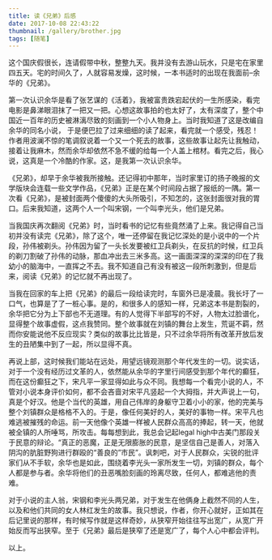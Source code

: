 ```yaml
---
title: 读《兄弟》后感
date: 2017-10-08 22:43:22
thumbnail: /gallery/brother.jpg
tags: [随笔]
---
```


这个国庆假很长，连请假带中秋，整整九天。我并没有去游山玩水，只是宅在家里四五天。宅的时间久了，人就容易发燥，这时候，一本书适时的出现在我面前–余华的《兄弟》。

第一次认识余华是看了张艺谋的《活着》，我被富贵跌宕起伏的一生所感染，看完电影是鼻涕眼泪抹了一把又一把。心想这故事拍的也太好了，太有深度了，整个中国近一百年的历史被淋漓尽致的刻画到一个小人物身上。当时我知道了这是改编自余华的同名小说<!-- more -->， 于是便巴拉了过来细细的读了起来，看完就一个感受，残忍！作者用波澜不惊的笔调叙说着一个又一个死去的故事，这些故事让起先让我触动，接着让我麻木，然而余华却依然不急不缓的给每一个人盖上棺材。看完之后，我心说，这真是一个冷酷的作家。这，是我第一次认识余华。

《兄弟》，却早于余华被我所接触。还记得初中那年，当时家里订的扬子晚报的文学版块会连载一些文学作品，《兄弟》正是在某个时间段占据了报纸的一隅。第一次看《兄弟》，是被封面两个傻傻的大头所吸引，不知怎的，这张封面很对我的胃口。后来我知道，这两个人一个叫宋钢，一个叫李光头，他们是兄弟。

当我国庆再次翻阅《兄弟》时，当时看书的记忆有些竟然涌了上来。我记得自己当初并没有读完《兄弟》，除了这个，唯一还停留在我记忆深处的是小说中的一个片段，孙伟被剃头。孙伟因为留了一头长发要被红卫兵剃头，在反抗的时候，红卫兵的剃刀割破了孙伟的动脉，那血冲出去三米多高。这一画面深深的深深的印在了我幼小的脑海中，一直挥之不去。我不知道自己有没有被这一段所刺激到，但是后来，阅读《兄弟》的记忆就不再出现了。

当我在回家的车上把《兄弟》的最后一段给读完时，车窗外已是凌晨。我长圩了一口气，也算是了了一桩心事。是的，和很多人的感知一样，兄弟这本书是割裂的，余华把它分为上下部也不无道理。有的人觉得下半部写的不好，人物太过脸谱化，显得整个故事虚假，这点我赞同。整个故事就在刘镇的舞台上发生，荒诞不羁，然而你安能说他不反应现实？类似的故事比比皆是，只不过余华将所有改革开放后发生的丑陋集中到了一起，所以显得不真。

再说上部，这时候我们能站在远处，用望远镜观测那个年代发生的一切。说实话，对于一个没有经历过文革的人，依然能从余华的字里行间感受到那个年代的癫狂，而在这份癫狂之下，宋凡平一家显得如此与众不同。我想每一个看完小说的人，不管对小说本身评价如何，都不会吝啬对宋平凡竖起一个大拇指，并大声说上一句，真是个好汉。他是个当代的英雄，用自己伟岸的身躯守卫着小小的家，他的完美与整个刘镇群众是格格不入的。于是，像任何美好的人，美好的事物一样。宋平凡也难逃被摧残的命运。前一天他像个英雄一样被人民群众高高的捧起，转一天，他就被全镇的人所唾骂，所攻击。每每想到此，我总会记起legal high中古美门那段关于民意的辩论。“真正的恶魔，正是无限膨胀的民意，是坚信自己是善人，对落入阴沟的肮脏野狗进行群殴的“善良的”市民”。讽刺吧，对于人民群众，尖锐的批评家们从不手软，余华也是如此，围绕着李光头一家所发生一切，刘镇的群众，每个人都是参与者。余华将他们的丑恶嘴脸刻画的玲离尽致，任何人，都难逃他的责难。

对于小说的主人翁，宋钢和李光头两兄弟，对于发生在他俩身上截然不同的人生，以及和他们共同的女人林红发生的故事。我只想说，作者，你开心就好，正如其在后记里说的那样，有时候写作就是这样奇妙，从狭窄开始往往写出宽广，从宽广开始反而写出狭窄。至于《兄弟》最后是狭窄了还是宽广了，每个人心中都会评判。

以上。